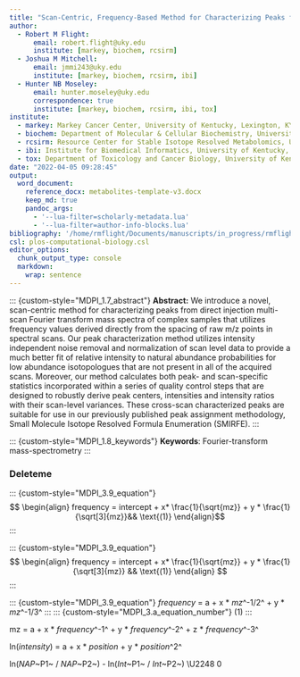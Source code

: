 ```yaml
---
title: "Scan-Centric, Frequency-Based Method for Characterizing Peaks from Direct Injection Fourier transform Mass Spectrometry Experiments"
author:
  - Robert M Flight:
      email: robert.flight@uky.edu
      institute: [markey, biochem, rcsirm]
  - Joshua M Mitchell:
      email: jmmi243@uky.edu
      institute: [markey, biochem, rcsirm, ibi]
  - Hunter NB Moseley:
      email: hunter.moseley@uky.edu
      correspondence: true
      institute: [markey, biochem, rcsirm, ibi, tox]
institute:
  - markey: Markey Cancer Center, University of Kentucky, Lexington, KY 40536, USA
  - biochem: Department of Molecular & Cellular Biochemistry, University of Kentucky, Lexington, KY 40536, USA
  - rcsirm: Resource Center for Stable Isotope Resolved Metabolomics, University of Kentucky, Lexington, KY 40536, USA
  - ibi: Institute for Biomedical Informatics, University of Kentucky, Lexington, KY 40536, USA
  - tox: Department of Toxicology and Cancer Biology, University of Kentucky, Lexington, KY 40536, USA
date: "2022-04-05 09:28:45"
output: 
  word_document:
    reference_docx: metabolites-template-v3.docx
    keep_md: true
    pandoc_args:
      - '--lua-filter=scholarly-metadata.lua'
      - '--lua-filter=author-info-blocks.lua'
bibliography: '/home/rmflight/Documents/manuscripts/in_progress/rmflight_peakCharacterization_new/doc/peakcharacterization.json'
csl: plos-computational-biology.csl
editor_options: 
  chunk_output_type: console
  markdown: 
    wrap: sentence
---
```






::: {custom-style="MDPI_1.7_abstract"}
**Abstract:** We introduce a novel, scan-centric method for characterizing peaks from direct injection multi-scan Fourier transform mass spectra of complex samples that utilizes frequency values derived directly from the spacing of raw m/z points in spectral scans.
Our peak characterization method utilizes intensity independent noise removal and normalization of scan level data to provide a much better fit of relative intensity to natural abundance probabilities for low abundance isotopologues that are not present in all of the acquired scans.
Moreover, our method calculates both peak- and scan-specific statistics incorporated within a series of quality control steps that are designed to robustly derive peak centers, intensities and intensity ratios with their scan-level variances.
These cross-scan characterized peaks are suitable for use in our previously published peak assignment methodology, Small Molecule Isotope Resolved Formula Enumeration (SMIRFE).
:::

::: {custom-style="MDPI_1.8_keywords"}
**Keywords**: Fourier-transform mass-spectrometry
:::

### Deleteme



::: {custom-style="MDPI_3.9_equation"}
$$
\begin{align}
frequency = intercept + x* \frac{1}{\sqrt{mz}} + y * \frac{1}{\sqrt[3]{mz}}&& \text{(1)}
\end{align}$$
:::


::: {custom-style="MDPI_3.9_equation"}
$$
\begin{align}
frequency = intercept + x* \frac{1}{\sqrt{mz}} + y * \frac{1}{\sqrt[3]{mz}} && \text{(1)}
\end{align}
$$
:::


::: {custom-style="MDPI_3.9_equation"}
*frequency* = a + x * *mz*^-1/2^ + y * *mz*^-1/3^
:::
::: {custom-style="MDPI_3.a_equation_number"}
(1)
:::

mz = a + x * *frequency*^-1^ + y * *frequency*^-2^ + z * *frequency*^-3^

ln(*intensity*) = a + x * *position* + y * *position*^2^

ln(*NAP*~P1~ / *NAP*~P2~) - ln(*Int*~P1~ / *Int*~P2~) \U2248 0
